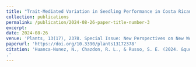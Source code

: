 ```yaml
---
title: "Trait-Mediated Variation in Seedling Performance in Costa Rican Successional Forests: Comparing Above-Ground, Below-Ground, and Allocation-Based Traits"
collection: publications
permalink: /publication/2024-08-26-paper-title-number-3
excerpt: 
date: 2024-08-26
venue: 'Plants, 13(17), 2378. Special Issue: New Perspectives on New World Tropical Forests.'
paperurl: 'https://doi.org/10.3390/plants13172378'
citation: 'Huanca-Nunez, N., Chazdon, R. L., & Russo, S. E. (2024. &quot;Trait-Mediated Variation in Seedling Performance in Costa Rican Successional Forests: Comparing Above-Ground, Below-Ground, and Allocation-Based Traits.&quot; <i>Plants</i>. 13(17), 2378. Special Issue: New Perspectives on New World Tropical Forests. https://doi.org/10.3390/plants13172378  *Featured as the cover article for the special issue.
.'
---
```

